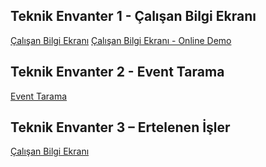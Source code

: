 ## Teknik Envanter 1 - Çalışan Bilgi Ekranı
[Çalışan Bilgi Ekranı](PersonnelInformation/)
[Çalışan Bilgi Ekranı - Online Demo](https://shrbalkan.github.io/garanti-tech-case/PersonnelInformation/)
## Teknik Envanter 2 - Event Tarama
[Event Tarama](EventProcessing/)
## Teknik Envanter 3 – Ertelenen İşler
[Çalışan Bilgi Ekranı](PostponedJobs/)
